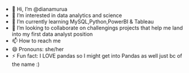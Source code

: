 - 👋 Hi, I’m @dianamurua
- 👀 I’m interested in data analytics and science 
- 🌱 I’m currently learning MySQL,Python,PowerBI & Tableau
- 💞️ I’m looking to collaborate on challengings projects that help me land into my first data analyst position 
- 📫 How to reach me 
- 😄 Pronouns: she/her 
- ⚡ Fun fact: I LOVE pandas so I might get into Pandas as well just bc of the name :)

<!---
dianamurua/dianamurua is a ✨ special ✨ repository because its `README.md` (this file) appears on your GitHub profile.
You can click the Preview link to take a look at your changes.
--->

